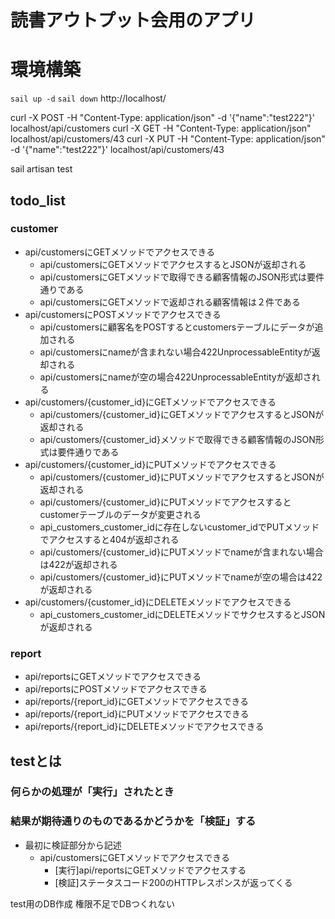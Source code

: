 # 読書アウトプット会用のアプリ

# 環境構築
`sail up -d`
`sail down`
http://localhost/


curl -X POST -H "Content-Type: application/json" -d '{"name":"test222"}' localhost/api/customers
curl -X GET -H "Content-Type: application/json"  localhost/api/customers/43
curl -X PUT -H "Content-Type: application/json" -d '{"name":"test222"}' localhost/api/customers/43


sail artisan test
## todo_list
### customer
- api/customersにGETメソッドでアクセスできる
    - api/customersにGETメソッドでアクセスするとJSONが返却される
    - api/customersにGETメソッドで取得できる顧客情報のJSON形式は要件通りである
    - api/customersにGETメソッドで返却される顧客情報は２件である
- api/customersにPOSTメソッドでアクセスできる
    - api/customersに顧客名をPOSTするとcustomersテーブルにデータが追加される
    - api/customersにnameが含まれない場合422UnprocessableEntityが返却される
    - api/customersにnameが空の場合422UnprocessableEntityが返却される
- api/customers/{customer_id}にGETメソッドでアクセスできる
    - api/customers/{customer_id}にGETメソッドでアクセスするとJSONが返却される
    - api/customers/{customer_id}メソッドで取得できる顧客情報のJSON形式は要件通りである
- api/customers/{customer_id}にPUTメソッドでアクセスできる
    - api/customers/{customer_id}にPUTメソッドでアクセスするとJSONが返却される
    - api/customers/{customer_id}にPUTメソッドでアクセスするとcustomerテーブルのデータが変更される
    - api_customers_customer_idに存在しないcustomer_idでPUTメソッドでアクセスすると404が返却される
    - api/customers/{customer_id}にPUTメソッドでnameが含まれない場合は422が返却される
    - api/customers/{customer_id}にPUTメソッドでnameが空の場合は422が返却される
- api/customers/{customer_id}にDELETEメソッドでアクセスできる
    - api_customers_customer_idにDELETEメソッドでサクセスするとJSONが返却される     

### report
- api/reportsにGETメソッドでアクセスできる
- api/reportsにPOSTメソッドでアクセスできる
- api/reports/{report_id}にGETメソッドでアクセスできる
- api/reports/{report_id}にPUTメソッドでアクセスできる
- api/reports/{report_id}にDELETEメソッドでアクセスできる

## testとは
### 何らかの処理が「実行」されたとき
### 結果が期待通りのものであるかどうかを「検証」する
- 最初に検証部分から記述
    - api/customersにGETメソッドでアクセスできる
        - [実行]api/reportsにGETメソッドでアクセスする
        - [検証]ステータスコード200のHTTPレスポンスが返ってくる

test用のDB作成 権限不足でDBつくれない
